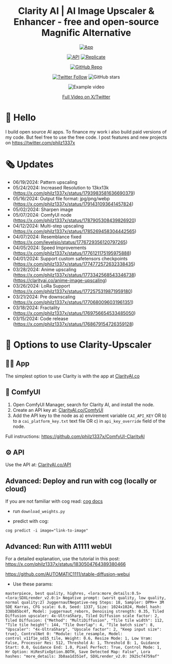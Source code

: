 <div align="center">

<h1> Clarity AI | AI Image Upscaler & Enhancer - free and open-source Magnific Alternative </h1>

[![App](https://img.shields.io/badge/App-ClarityAI.co-blueviolet)](https://ClarityAI.co)

[![API](https://img.shields.io/badge/API-ClarityAI.co/api-green)](https://ClarityAI.co/api)
[![Replicate](https://img.shields.io/badge/Demo-Replicate-purple)](https://replicate.com/philz1337x/clarity-upscaler)

[![GitHub Repo](https://img.shields.io/badge/GitHub-ComfyUI--ClarityAI-blue?logo=github)](https://github.com/philz1337x/ComfyUI-ClarityAI)

[![Twitter Follow](https://img.shields.io/twitter/follow/philz1337x?style=social)](https://twitter.com/philz1337x)
![GitHub stars](https://img.shields.io/github/stars/philz1337x/clarity-upscaler?style=social&label=Star)

![Example video](example.gif)

[Full Video on X/Twitter](https://x.com/philz1337x/status/1768679154726359128?s=20)

</div>

# 👋 Hello

I build open source AI apps. To finance my work i also build paid versions of my code. But feel free to use the free code. I post features and new projects on https://twitter.com/philz1337x

# 🗞️ Updates

- 06/19/2024: Pattern upscaling
- 05/24/2024: Increased Resolution to 13kx13k (https://x.com/philz1337x/status/1793983581636690379)
- 05/16/2024: Output file format: jpg/png/webp (https://x.com/philz1337x/status/1791431093641457824)
- 05/02/2024: Sharpen image
- 05/07/2024: ComfyUI node (https://x.com/philz1337x/status/1787905308439826920)
- 04/12/2024: Multi-step upscaling (https://x.com/philz1337x/status/1785269458304442565)
- 04/07/2024: Resemblance fixed (https://x.com/levelsio/status/1776729356120797265)
- 04/05/2024: Speed Improvements (https://x.com/philz1337x/status/1776121175195975888)
- 04/01/2024: Support custom safetensors checkpoints (https://x.com/philz1337x/status/1774772572632338435)
- 03/28/2024: Anime upscaling (https://x.com/philz1337x/status/1773342568543346738) (https://clarityai.co/anime-image-upscaling)
- 03/26/2024: LoRa Support (https://x.com/philz1337x/status/1772575319871959180)
- 03/21/2024: Pre downscaling (https://x.com/philz1337x/status/1770680096031961351)
- 03/18/2024: Fractality (https://x.com/philz1337x/status/1769756654533485050)
- 03/15/2024: Code release (https://x.com/philz1337x/status/1768679154726359128)

# 🚀 Options to use Clarity-Upscaler

## 🧑‍💻 App

The simplest option to use Clarity is with the app at [ClarityAI.co](https://ClarityAI.co)

## 🐰 ComfyUI

1. Open ComfyUI Manager, search for Clarity AI, and install the node.
2. Create an API key at: [ClarityAI.co/ComfyUI](https://ClarityAI.co/comfyui)
3. Add the API key to the node as a) envirement variable `CAI_API_KEY` OR b) to a `cai_platform_key.txt` text file OR c) in `api_key_override` field of the node.

Full instructions: https://github.com/philz1337x/ComfyUI-ClarityAI

## ⚙️ API

Use the API at: [ClarityAI.co/API](https://ClarityAI.co/api)

## Advanced: Deploy and run with cog (locally or cloud)

If you are not familiar with cog read: <a href=https://github.com/replicate/cog/blob/main/docs/getting-started-own-model.md>cog docs</a>

- run `download_weights.py`

- predict with cog:

```su
cog predict -i image="link-to-image"
```

## Advanced: Run with A1111 webUI

For a detailed explanation, use the tutorial in this post: https://x.com/philz1337x/status/1830504764389380466

https://github.com/AUTOMATIC1111/stable-diffusion-webui

- Use these params:

```Prompt:
masterpiece, best quality, highres, <lora:more_details:0.5> <lora:SDXLrender_v2.0:1> Negative prompt: (worst quality, low quality, normal quality:2) JuggernautNegative-neg Steps: 18, Sampler: DPM++ 3M SDE Karras, CFG scale: 6.0, Seed: 1337, Size: 1024x1024, Model hash: 338b85bc4f, Model: juggernaut_reborn, Denoising strength: 0.35, Tiled Diffusion upscaler: 4x-UltraSharp, Tiled Diffusion scale factor: 2, Tiled Diffusion: {"Method": "MultiDiffusion", "Tile tile width": 112, "Tile tile height": 144, "Tile Overlap": 4, "Tile batch size": 8, "Upscaler": "4x-UltraSharp", "Upscale factor": 2, "Keep input size": true}, ControlNet 0: "Module: tile_resample, Model: control_v11f1e_sd15_tile, Weight: 0.6, Resize Mode: 1, Low Vram: False, Processor Res: 512, Threshold A: 1, Threshold B: 1, Guidance Start: 0.0, Guidance End: 1.0, Pixel Perfect: True, Control Mode: 1, Hr Option: HiResFixOption.BOTH, Save Detected Map: False", Lora hashes: "more_details: 3b8aa1d351ef, SDXLrender_v2.0: 3925cf4759af"
```
